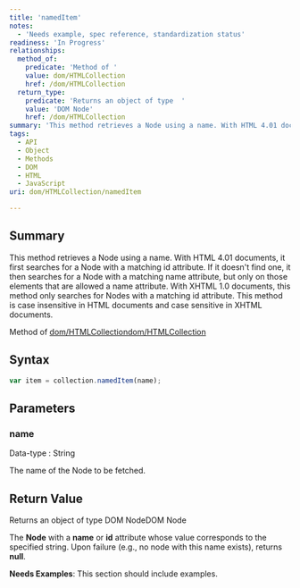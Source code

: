 ```yaml
---
title: 'namedItem'
notes:
  - 'Needs example, spec reference, standardization status'
readiness: 'In Progress'
relationships:
  method_of:
    predicate: 'Method of '
    value: dom/HTMLCollection
    href: /dom/HTMLCollection
  return_type:
    predicate: 'Returns an object of type  '
    value: 'DOM Node'
    href: /dom/HTMLCollection
summary: 'This method retrieves a Node using a name. With HTML 4.01 documents, it first searches for a Node with a matching id attribute. If it doesn''t find one, it then searches for a Node with a matching name attribute, but only on those elements that are allowed a name attribute. With XHTML 1.0 documents, this method only searches for Nodes with a matching id attribute. This method is case insensitive in HTML documents and case sensitive in XHTML documents.'
tags:
  - API
  - Object
  - Methods
  - DOM
  - HTML
  - JavaScript
uri: dom/HTMLCollection/namedItem

---
```

## Summary

This method retrieves a Node using a name. With HTML 4.01 documents, it first searches for a Node with a matching id attribute. If it doesn't find one, it then searches for a Node with a matching name attribute, but only on those elements that are allowed a name attribute. With XHTML 1.0 documents, this method only searches for Nodes with a matching id attribute. This method is case insensitive in HTML documents and case sensitive in XHTML documents.

Method of [dom/HTMLCollection](/dom/HTMLCollection)[dom/HTMLCollection](/dom/HTMLCollection)

## Syntax

``` js
var item = collection.namedItem(name);
```

## Parameters

### name

 Data-type
:   String

 The name of the Node to be fetched.

## Return Value

Returns an object of type DOM NodeDOM Node

The **Node** with a **name** or **id** attribute whose value corresponds to the specified string. Upon failure (e.g., no node with this name exists), returns **null**.

**Needs Examples**: This section should include examples.


